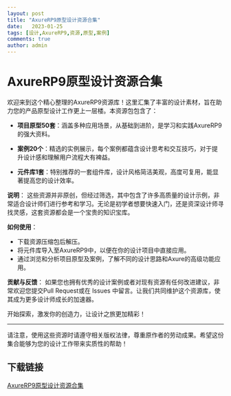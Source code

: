 ```yaml
---
layout: post
title: "AxureRP9原型设计资源合集"
date:   2023-01-25
tags: [设计,AxureRP9,资源,原型,案例]
comments: true
author: admin
---
```

# AxureRP9原型设计资源合集

欢迎来到这个精心整理的AxureRP9资源库！这里汇集了丰富的设计素材，旨在助力您的产品原型设计工作更上一层楼。本资源包包含了：

- **项目原型50套**：涵盖多种应用场景，从基础到进阶，是学习和实践AxureRP9的强大资料。
  
- **案例20个**：精选的实例展示，每个案例都蕴含设计思考和交互技巧，对于提升设计感和理解用户流程大有裨益。

- **元件库1套**：特别推荐的一套组件库，设计风格简洁美观，高度可复用，能显著提高您的设计效率。

**说明**：
这些资源并非原创，但经过筛选，其中包含了许多高质量的设计示例，非常适合设计师们进行参考和学习。无论是初学者想要快速入门，还是资深设计师寻找灵感，这套资源都会是一个宝贵的知识宝库。

**如何使用**：
- 下载资源压缩包后解压。
- 将元件库导入至AxureRP9中，以便在你的设计项目中直接应用。
- 通过浏览和分析项目原型及案例，了解不同的设计思路和Axure的高级功能应用。

**贡献与反馈**：
如果您也拥有优秀的设计案例或者对现有资源有任何改进建议，非常欢迎您提交Pull Request或在 Issues 中留言。让我们共同维护这个资源库，使其成为更多设计师成长的加速器。

开始探索，激发你的创造力，让设计之旅更加精彩！

---

请注意，使用这些资源时请遵守相关版权法律，尊重原作者的劳动成果。希望这份集合能够为您的设计工作带来实质性的帮助！

## 下载链接

[AxureRP9原型设计资源合集](https://pan.quark.cn/s/f6496c146c91)